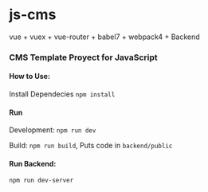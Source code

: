 # js-cms
vue + vuex + vue-router + babel7 + webpack4 + Backend

<h3>CMS Template Proyect for JavaScript</h3>

<h4>How to Use:</h4>
  <p>Install Dependecies <code>npm install</code></p>
 
 <h4>Run</h4>
 <p>Development: <code>npm run dev</code></p>
 <p>Build: <code>npm run build</code>, Puts code in <code>backend/public</code></p>
  
 <h4>Run Backend:</h4>
 <p><code>npm run dev-server</code></p>

